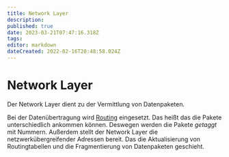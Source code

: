 ```yaml
---
title: Network Layer
description: 
published: true
date: 2023-03-21T07:47:16.318Z
tags: 
editor: markdown
dateCreated: 2022-02-16T20:48:58.024Z
---
```


# Network Layer

Der Network Layer dient zu der Vermittlung von Datenpaketen.

Bei der Datenübertragung wird [Routing](/Routing) eingesetzt. Das heißt das die Pakete unterschiedlich ankommen können. Deswegen werden die Pakete *getaggt* mit Nummern. Außerdem stellt der Network Layer die netzwerkübergreifender Adressen bereit. Das die Aktualisierung von Routingtabellen und die Fragmentierung von Datenpaketen geschieht.